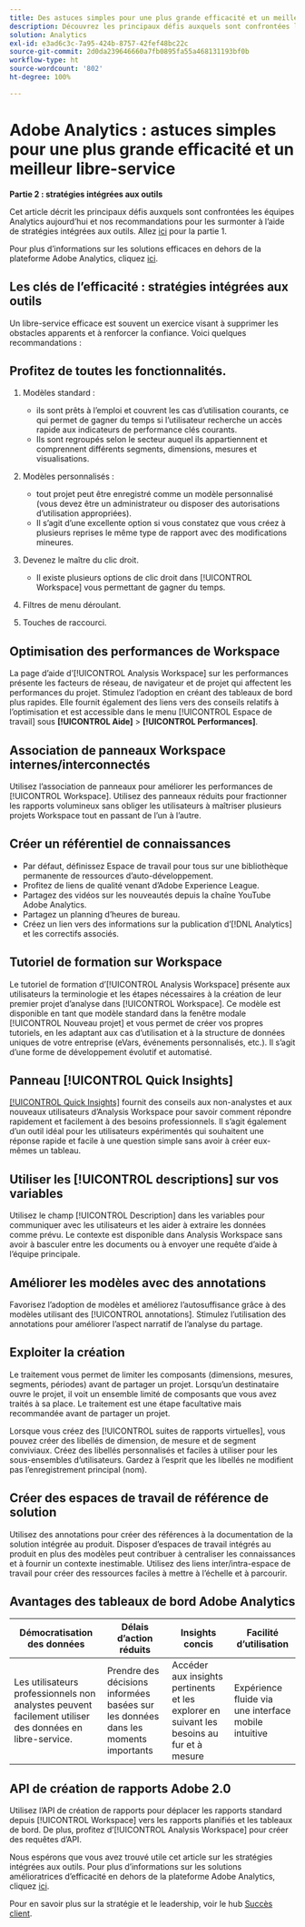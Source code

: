 ```yaml
---
title: Des astuces simples pour une plus grande efficacité et un meilleur libre-service - Partie 2
description: Découvrez les principaux défis auxquels sont confrontées les équipes Analytics aujourd’hui et nos recommandations pour les surmonter à l’aide de stratégies intégrées aux outils.
solution: Analytics
exl-id: e3ad6c3c-7a95-424b-8757-42fef48bc22c
source-git-commit: 2d0da239646660a7fb0895fa55a468131193bf0b
workflow-type: ht
source-wordcount: '802'
ht-degree: 100%

---
```


# Adobe Analytics : astuces simples pour une plus grande efficacité et un meilleur libre-service

**Partie 2 : stratégies intégrées aux outils**

Cet article décrit les principaux défis auxquels sont confrontées les équipes Analytics aujourd’hui et nos recommandations pour les surmonter à l’aide de stratégies intégrées aux outils. Allez [ici](/help/strategy/analytics-simple-hacks-for-efficiency-part-one.md) pour la partie 1.

Pour plus d’informations sur les solutions efficaces en dehors de la plateforme Adobe Analytics, cliquez [ici](https://docs.google.com/document/d/1fSrC/_yHW04K61K0Phe4dtg1nCU4jDsqrHWc8KVvsJWk/edit?usp=sharing).

## Les clés de l’efficacité : stratégies intégrées aux outils

Un libre-service efficace est souvent un exercice visant à supprimer les obstacles apparents et à renforcer la confiance. Voici quelques recommandations :

## Profitez de toutes les fonctionnalités.

1. Modèles standard :

   * ils sont prêts à l’emploi et couvrent les cas d’utilisation courants, ce qui permet de gagner du temps si l’utilisateur recherche un accès rapide aux indicateurs de performance clés courants.
   * Ils sont regroupés selon le secteur auquel ils appartiennent et comprennent différents segments, dimensions, mesures et visualisations.

1. Modèles personnalisés :

   * tout projet peut être enregistré comme un modèle personnalisé (vous devez être un administrateur ou disposer des autorisations d’utilisation appropriées).
   * Il s’agit d’une excellente option si vous constatez que vous créez à plusieurs reprises le même type de rapport avec des modifications mineures.

1. Devenez le maître du clic droit.

   * Il existe plusieurs options de clic droit dans [!UICONTROL Workspace] vous permettant de gagner du temps.

1. Filtres de menu déroulant.

1. Touches de raccourci.

## Optimisation des performances de Workspace

La page d’aide d’[!UICONTROL Analysis Workspace] sur les performances présente les facteurs de réseau, de navigateur et de projet qui affectent les performances du projet. Stimulez l’adoption en créant des tableaux de bord plus rapides. Elle fournit également des liens vers des conseils relatifs à l’optimisation et est accessible dans le menu [!UICONTROL Espace de travail] sous **[!UICONTROL Aide]** > **[!UICONTROL Performances]**.

## Association de panneaux Workspace internes/interconnectés

Utilisez l’association de panneaux pour améliorer les performances de [!UICONTROL Workspace]. Utilisez des panneaux réduits pour fractionner les rapports volumineux sans obliger les utilisateurs à maîtriser plusieurs projets Workspace tout en passant de l’un à l’autre.

## Créer un référentiel de connaissances

* Par défaut, définissez Espace de travail pour tous sur une bibliothèque permanente de ressources d’auto-développement.
* Profitez de liens de qualité venant d’Adobe Experience League.
* Partagez des vidéos sur les nouveautés depuis la chaîne YouTube Adobe Analytics.
* Partagez un planning d’heures de bureau.
* Créez un lien vers des informations sur la publication d’[!DNL Analytics] et les correctifs associés.

## Tutoriel de formation sur Workspace

Le tutoriel de formation d’[!UICONTROL Analysis Workspace] présente aux utilisateurs la terminologie et les étapes nécessaires à la création de leur premier projet d’analyse dans [!UICONTROL Workspace]. Ce modèle est disponible en tant que modèle standard dans la fenêtre modale [!UICONTROL Nouveau projet] et vous permet de créer vos propres tutoriels, en les adaptant aux cas d’utilisation et à la structure de données uniques de votre entreprise (eVars, événements personnalisés, etc.). Il s’agit d’une forme de développement évolutif et automatisé.

## Panneau [!UICONTROL Quick Insights]

[[!UICONTROL Quick Insights]](https://experienceleague.adobe.com/docs/analytics/analyze/analysis-workspace/panels/quickinsight.html?lang=fr) fournit des conseils aux non-analystes et aux nouveaux utilisateurs d’Analysis Workspace pour savoir comment répondre rapidement et facilement à des besoins professionnels. Il s’agit également d’un outil idéal pour les utilisateurs expérimentés qui souhaitent une réponse rapide et facile à une question simple sans avoir à créer eux-mêmes un tableau.

## Utiliser les [!UICONTROL descriptions] sur vos variables

Utilisez le champ [!UICONTROL Description] dans les variables pour communiquer avec les utilisateurs et les aider à extraire les données comme prévu. Le contexte est disponible dans Analysis Workspace sans avoir à basculer entre les documents ou à envoyer une requête d’aide à l’équipe principale.

## Améliorer les modèles avec des annotations

Favorisez l’adoption de modèles et améliorez l’autosuffisance grâce à des modèles utilisant des [!UICONTROL annotations]. Stimulez l’utilisation des annotations pour améliorer l’aspect narratif de l’analyse du partage.

## Exploiter la création

Le traitement vous permet de limiter les composants (dimensions, mesures, segments, périodes) avant de partager un projet. Lorsqu’un destinataire ouvre le projet, il voit un ensemble limité de composants que vous avez traités à sa place. Le traitement est une étape facultative mais recommandée avant de partager un projet.

Lorsque vous créez des [!UICONTROL suites de rapports virtuelles], vous pouvez créer des libellés de dimension, de mesure et de segment conviviaux. Créez des libellés personnalisés et faciles à utiliser pour les sous-ensembles d’utilisateurs. Gardez à l’esprit que les libellés ne modifient pas l’enregistrement principal (nom).

## Créer des espaces de travail de référence de solution

Utilisez des annotations pour créer des références à la documentation de la solution intégrée au produit. Disposer d’espaces de travail intégrés au produit en plus des modèles peut contribuer à centraliser les connaissances et à fournir un contexte inestimable. Utilisez des liens inter/intra-espace de travail pour créer des ressources faciles à mettre à l’échelle et à parcourir.

## Avantages des tableaux de bord Adobe Analytics

| Démocratisation des données | Délais d’action réduits | Insights concis | Facilité d’utilisation |
| --- | --- | --- | --- |
| Les utilisateurs professionnels non analystes peuvent facilement utiliser des données en libre-service. | Prendre des décisions informées basées sur les données dans les moments importants | Accéder aux insights pertinents et les explorer en suivant les besoins au fur et à mesure | Expérience fluide via une interface mobile intuitive |

## API de création de rapports Adobe 2.0

Utilisez l’API de création de rapports pour déplacer les rapports standard depuis [!UICONTROL Workspace] vers les rapports planifiés et les tableaux de bord. De plus, profitez d’[!UICONTROL Analysis Workspace] pour créer des requêtes d’API.

Nous espérons que vous avez trouvé utile cet article sur les stratégies intégrées aux outils. Pour plus d’informations sur les solutions amélioratrices d’efficacité en dehors de la plateforme Adobe Analytics, cliquez [ici](https://docs.google.com/document/d/1fSrC/_yHW04K61K0Phe4dtg1nCU4jDsqrHWc8KVvsJWk/edit?usp=sharing).

Pour en savoir plus sur la stratégie et le leadership, voir le hub [Succès client](https://experienceleague.adobe.com/docs/customer-success/customer-success/overview.html?lang=fr).